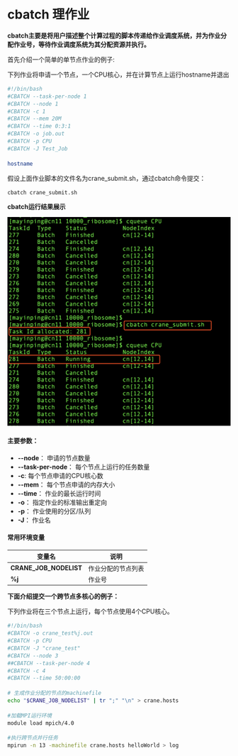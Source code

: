 # cbatch 理作业 #

**cbatch主要是将用户描述整个计算过程的脚本传递给作业调度系统，并为作业分配作业号，等待作业调度系统为其分配资源并执行。**

首先介绍一个简单的单节点作业的例子:

下列作业将申请一个节点，一个CPU核心，并在计算节点上运行hostname并退出

~~~bash
#!/bin/bash
#CBATCH --task-per-node 1
#CBATCH --node 1
#CBATCH -c 1
#CBATCH --mem 20M
#CBATCH --time 0:3:1
#CBATCH -o job.out
#CBATCH -p CPU
#CBATCH -J Test_Job

hostname
~~~

假设上面作业脚本的文件名为crane_submit.sh，通过cbatch命令提交：

~~~bash
cbatch crane_submit.sh
~~~

**cbatch运行结果展示**

![cbatch](../images/cbatch.png)

#### 主要参数： ####
- **--node**： 申请的节点数量
- **--task-per-node**： 每个节点上运行的任务数量
- **-c**: 每个节点申请的CPU核心数
- **--mem**： 每个节点申请的内存大小
- **--time**： 作业的最长运行时间
- **-o**： 指定作业的标准输出重定向
- **-p**： 作业使用的分区/队列
- **-J**： 作业名

#### 常用环境变量 ####

| 变量名                 | 说明               | 
| ---------------------- | ------------------ |
| **CRANE_JOB_NODELIST**   | 作业分配的节点列表 |
| **%j**                   | 作业号             |


**下面介绍提交一个跨节点多核心的例子：**

下列作业将在三个节点上运行，每个节点使用4个CPU核心。

~~~bash
#!/bin/bash
#CBATCH -o crane_test%j.out
#CBATCH -p CPU
#CBATCH -J "crane_test"
#CBATCH --node 3
##CBATCH --task-per-node 4
#CBATCH -c 4
#CBATCH --time 50:00:00

# 生成作业分配的节点的machinefile
echo "$CRANE_JOB_NODELIST" | tr ";" "\n" > crane.hosts

#加载MPI运行环境
module load mpich/4.0 

#执行跨节点并行任务
mpirun -n 13 -machinefile crane.hosts helloWorld > log

~~~
